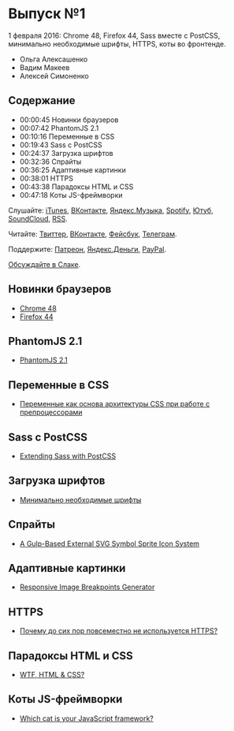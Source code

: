 # Выпуск №1

1 февраля 2016: Chrome 48, Firefox 44, Sass вместе с PostCSS, минимально необходимые шрифты, HTTPS, коты во фронтенде.

- Ольга Алексашенко
- Вадим Макеев
- Алексей Симоненко

## Содержание

- 00:00:45 Новинки браузеров
- 00:07:42 PhantomJS 2.1
- 00:10:16 Переменные в CSS
- 00:19:43 Sass с PostCSS
- 00:24:37 Загрузка шрифтов
- 00:32:36 Спрайты
- 00:36:25 Адаптивные картинки
- 00:38:01 HTTPS
- 00:43:38 Парадоксы HTML и CSS
- 00:47:18 Коты JS-фреймворки

Слушайте: [iTunes](https://itunes.apple.com/podcast/id1080500016), [ВКонтакте](https://vk.com/podcasts-32017543), [Яндекс.Музыка](https://music.yandex.ru/album/6245956), [Spotify](https://open.spotify.com/show/3rzAcADjpBpXt73L0epTjV), [Ютуб](https://www.youtube.com/playlist?list=PLMBnwIwFEFHcwuevhsNXkFTcadeX5R1Go), [SoundCloud](https://soundcloud.com/web-standards), [RSS](https://web-standards.ru/podcast/feed/).

Читайте: [Твиттер](https://twitter.com/webstandards_ru), [ВКонтакте](https://vk.com/webstandards_ru), [Фейсбук](https://www.facebook.com/webstandardsru), [Телеграм](https://t.me/webstandards_ru).

Поддержите: [Патреон](https://www.patreon.com/webstandards_ru), [Яндекс.Деньги](https://money.yandex.ru/to/41001119329753), [PayPal](https://www.paypal.me/pepelsbey).

[Обсуждайте в Слаке](http://slack.web-standards.ru/).

## Новинки браузеров

- [Chrome 48](https://youtu.be/TebeVxw95RI)
- [Firefox 44](http://tanalin.com/blog/2016/01/firefox-44/)

## PhantomJS 2.1

- [PhantomJS 2.1](https://raw.githubusercontent.com/ariya/phantomJS/master/ChangeLog)

## Переменные в CSS

- [Переменные как основа архитектуры CSS при работе с препроцессорами](http://prgssr.ru/development/peremennye-osnova-arhitektury-css.html)

## Sass с PostCSS

- [Extending Sass with PostCSS](http://ashleynolan.co.uk/blog/extend-sass-with-postcss)

## Загрузка шрифтов

- [Минимально необходимые шрифты](http://css-live.ru/articles/minimalno-neobxodimye-shrifty.html)

## Спрайты

- [A Gulp-Based External SVG Symbol Sprite Icon System](https://una.im/svg-icons/)

## Адаптивные картинки

- [Responsive Image Breakpoints Generator](http://www.responsivebreakpoints.com/)

## HTTPS

- [Почему до сих пор повсеместно не используется HTTPS?](https://habrahabr.ru/post/275539/)

## Парадоксы HTML и CSS

- [WTF, HTML & CSS?](http://wtfhtmlcss.com/)

## Коты JS-фреймворки

- [Which cat is your JavaScript framework?](http://whichcatisyourjavascriptframework.com/)
